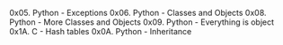 0x05. Python - Exceptions
0x06. Python - Classes and Objects
0x08. Python - More Classes and Objects
0x09. Python - Everything is object
0x1A. C - Hash tables
0x0A. Python - Inheritance
